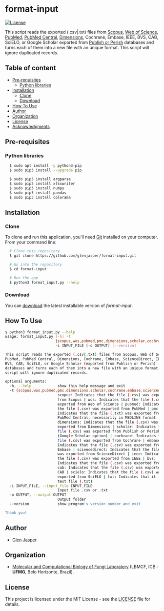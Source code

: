 format-input
======================
[![License](https://poser.pugx.org/badges/poser/license.svg)](./LICENSE)

This script reads the exported (.csv|.txt) files from [Scopus](https://www.scopus.com), [Web of Science](https://clarivate.com/webofsciencegroup/solutions/web-of-science), [PubMed](https://www.ncbi.nlm.nih.gov/pubmed), [PubMed Central](https://www.ncbi.nlm.nih.gov/pmc), [Dimensions](https://app.dimensions.ai), Cochrane, Embase, IEEE, BVS, CAB, SciELO, or Google Scholar exported from [Publish or Perish](https://harzing.com/resources/publish-or-perish) databases and turns each of them into a new file with an unique format. This script will ignore duplicated records.

## Table of content

- [Pre-requisites](#pre-requisites)
    - [Python libraries](#python-libraries)
- [Installation](#installation)
    - [Clone](#clone)
    - [Download](#download)
- [How To Use](#how-to-use)
- [Author](#author)
- [Organization](#organization)
- [License](#license)
- [Acknowledgments](#acknowledgments)

## Pre-requisites

### Python libraries

```sh
  $ sudo apt install -y python3-pip
  $ sudo pip3 install --upgrade pip
```

```sh
  $ sudo pip3 install argparse
  $ sudo pip3 install xlsxwriter
  $ sudo pip3 install numpy
  $ sudo pip3 install pandas
  $ sudo pip3 install colorama
```

## Installation

### Clone

To clone and run this application, you'll need [Git](https://git-scm.com) installed on your computer. From your command line:

```bash
  # Clone this repository
  $ git clone https://github.com/glenjasper/format-input.git

  # Go into the repository
  $ cd format-input

  # Run the app
  $ python3 format_input.py --help
```

### Download

You can [download](https://github.com/glenjasper/format-input/archive/master.zip) the latest installable version of _format-input_.

## How To Use

```sh
$ python3 format_input.py --help
usage: format_input.py [-h] -t
                       {scopus,wos,pubmed,pmc,dimensions,scholar,cochrane,embase,sciencedirect,ieee,bvs,cab,scielo,txt}
                       -i INPUT_FILE [-o OUTPUT] [--version]

This script reads the exported (.csv|.txt) files from Scopus, Web of Science,
PubMed, PubMed Central, Dimensions, Cochrane, Embase, ScienceDirect, IEEE,
BVS, CAB, SciELO, or Google Scholar (exported from Publish or Perish)
databases and turns each of them into a new file with an unique format. This
script will ignore duplicated records.

optional arguments:
  -h, --help            show this help message and exit
  -t {scopus,wos,pubmed,pmc,dimensions,scholar,cochrane,embase,sciencedirect,ieee,bvs,cab,scielo,txt}, --type_file {scopus,wos,pubmed,pmc,dimensions,scholar,cochrane,embase,sciencedirect,ieee,bvs,cab,scielo,txt}
                        scopus: Indicates that the file (.csv) was exported
                        from Scopus | wos: Indicates that the file (.csv) was
                        exported from Web of Science | pubmed: Indicates that
                        the file (.csv) was exported from PubMed | pmc:
                        Indicates that the file (.txt) was exported from
                        PubMed Central, necessarily in MEDLINE format |
                        dimensions: Indicates that the file (.csv) was
                        exported from Dimensions | scholar: Indicates that the
                        file (.csv) was exported from Publish or Perish
                        (Google Scholar option) | cochrane: Indicates that the
                        file (.csv) was exported from Cochrane | embase:
                        Indicates that the file (.csv) was exported from
                        Embase | sciencedirect: Indicates that the file (.ris)
                        was exported from ScienceDirect | ieee: Indicates that
                        the file (.csv) was exported from IEEE | bvs:
                        Indicates that the file (.csv) was exported from BVS |
                        cab: Indicates that the file (.csv) was exported from
                        CAB | scielo: Indicates that the file (.csv) was
                        exported from SciELO | txt: Indicates that it is a
                        text file (.txt)
  -i INPUT_FILE, --input_file INPUT_FILE
                        Input file .csv or .txt
  -o OUTPUT, --output OUTPUT
                        Output folder
  --version             show program's version number and exit

Thank you!
```

## Author

* [Glen Jasper](https://github.com/glenjasper)

## Organization
* [Molecular and Computational Biology of Fungi Laboratory](https://sites.icb.ufmg.br/lbmcf/index.html) (LBMCF, ICB - **UFMG**, Belo Horizonte, Brazil).

## License

This project is licensed under the MIT License - see the [LICENSE](./LICENSE) file for details.
